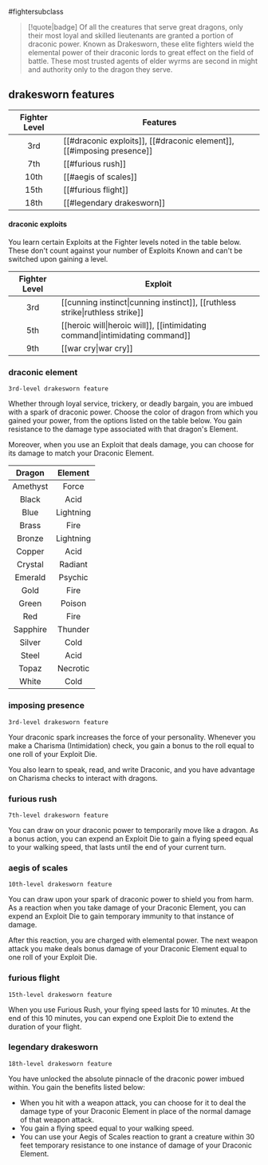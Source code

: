 #fightersubclass

> [!quote|badge] 
> Of all the creatures that serve great dragons, only their most loyal and skilled lieutenants are granted a portion of draconic power. Known as Drakesworn, these elite fighters wield the elemental power of their draconic lords to great effect on the field of battle. These most trusted agents of elder wyrms are second in might and authority only to the dragon they serve.
## drakesworn features
| **Fighter Level** | **Features**                                                          |
| :---------------: | --------------------------------------------------------------------- |
|        3rd        | [[#draconic exploits]], [[#draconic element]], [[#imposing presence]] |
|        7th        | [[#furious rush]]                                                     |
|       10th        | [[#aegis of scales]]                                                  |
|       15th        | [[#furious flight]]                                                   |
|       18th        | [[#legendary drakesworn]]                                             |
#### draconic exploits
You learn certain Exploits at the Fighter levels noted in the table below. These don't count against your number of Exploits Known and can't be switched upon gaining a level.

| **Fighter Level** | **Exploit**                                                                                                    |
| :---------------: | -------------------------------------------------------------------------------------------------------------- |
|        3rd        | [[cunning instinct\|cunning instinct]], [[ruthless strike\|ruthless strike]] |
|        5th        | [[heroic will\|heroic will]], [[intimidating command\|intimidating command]] |
|        9th        | [[war cry\|war cry]]                                                                          |

### draconic element
`3rd-level drakesworn feature`

Whether through loyal service, trickery, or deadly bargain, you are imbued with a spark of draconic power. Choose the color of dragon from which you gained your power, from the options listed on the table below. You gain resistance to the damage type associated with that dragon's Element.

Moreover, when you use an Exploit that deals damage, you can choose for its damage to match your Draconic Element.

| **Dragon** | **Element** |
| :--------: | :---------: |
|  Amethyst  |    Force    |
|   Black    |    Acid     |
|    Blue    |  Lightning  |
|   Brass    |    Fire     |
|   Bronze   |  Lightning  |
|   Copper   |    Acid     |
|  Crystal   |   Radiant   |
|  Emerald   |   Psychic   |
|    Gold    |    Fire     |
|   Green    |   Poison    |
|    Red     |    Fire     |
|  Sapphire  |   Thunder   |
|   Silver   |    Cold     |
|   Steel    |    Acid     |
|   Topaz    |  Necrotic   |
|   White    |    Cold     |
### imposing presence
`3rd-level drakesworn feature`

Your draconic spark increases the force of your personality. Whenever you make a Charisma (Intimidation) check, you gain a bonus to the roll equal to one roll of your Exploit Die.

You also learn to speak, read, and write Draconic, and you have advantage on Charisma checks to interact with dragons.
### furious rush
`7th-level drakesworn feature`

You can draw on your draconic power to temporarily move like a dragon. As a bonus action, you can expend an Exploit Die to gain a flying speed equal to your walking speed, that lasts until the end of your current turn.
### aegis of scales
`10th-level drakesworn feature`

You can draw upon your spark of draconic power to shield you from harm. As a reaction when you take damage of your Draconic Element, you can expend an Exploit Die to gain temporary immunity to that instance of damage.

After this reaction, you are charged with elemental power. The next weapon attack you make deals bonus damage of your Draconic Element equal to one roll of your Exploit Die.
### furious flight
`15th-level drakesworn feature`

When you use Furious Rush, your flying speed lasts for 10 minutes. At the end of this 10 minutes, you can expend one Exploit Die to extend the duration of your flight.
### legendary drakesworn
`18th-level drakesworn feature`

You have unlocked the absolute pinnacle of the draconic power imbued within. You gain the benefits listed below:
- When you hit with a weapon attack, you can choose for it to deal the damage type of your Draconic Element in place of the normal damage of that weapon attack.
- You gain a flying speed equal to your walking speed.
- You can use your Aegis of Scales reaction to grant a creature within 30 feet temporary resistance to one instance of damage of your Draconic Element.
